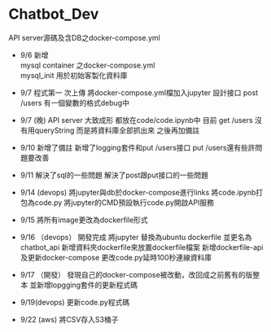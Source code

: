 # Chatbot_Dev
API server源碼及含DB之docker-compose.yml  
* 9/6 新增  
mysql container 之docker-compose.yml  
mysql_init 用於初始客製化資料庫

* 9/7 程式第一 次上傳
將docker-compose.yml檔加入jupyter
設計接口
post /users 有一個變數的格式debug中

* 9/7 (晚) API server 大致成形
都放在code/code.ipynb中
目前 get /users 沒有用queryString 而是將資料庫全部抓出來
之後再加備註

* 9/10 
新增了備註
新增了logging套件和put /users接口
put /users還有些許問題要改善

* 9/11
解決了sql的一些問題
解決了post跟put接口的一些問題


* 9/14 (devops)
將jupyter與db於docker-compose進行links
將code.ipynb打包為code.py
將jupyter的CMD預設執行code.py開啟API服務

* 9/15
將所有image更改為dockerfile形式

* 9/16 （devops）
開發完成 將jupyter 替換為ubuntu dockerfile 並更名為chatbot_api
新增資料夾dockerfile來放置dockerfile檔案
新增dockerfile-api及更新docker-compose
更改code.py延時100秒連線資料庫

* 9/17 （開發）
發現自己的docker-compose被改動，改回成之前舊有的版整本
並新增lopgging套件的更新程式碼


* 9/19(devops)
更新code.py程式碼

* 9/22 (aws)
將CSV存入S3桶子
